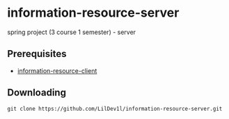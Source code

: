 # information-resource-server
spring project (3 course 1 semester) - server

## Prerequisites

- [information-resource-client](https://github.com/LilDev1l/information-resource-client)

## Downloading

```
git clone https://github.com/LilDev1l/information-resource-server.git
```
